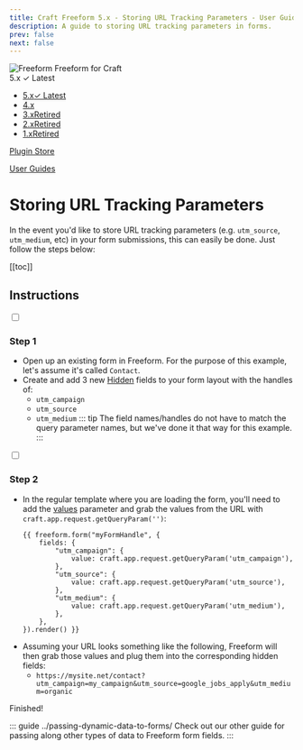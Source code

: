 ```yaml
---
title: Craft Freeform 5.x - Storing URL Tracking Parameters - User Guide
description: A guide to storing URL tracking parameters in forms.
prev: false
next: false
---
```


<meta property="og:image" content="https://docs.solspace.com/extras/social/craft/freeform/freeform.png" />

<div id="pr-heading">
    <img src="https://docs.solspace.com/extras/icons/products/freeform-icon.png" alt="Freeform" class="pr-image">
    <span class="pr-name">Freeform</span>
    <span class="pr-category">for Craft</span>
    <div class="pr-v-wrapper">
        <div class="pr-v">
            <span class="pr-v-v">5.x</span>
            <span class="pr-v-type pr-latest">✓ Latest</span>
            <span class="pr-v-arrow arrow down"></span>
        </div>
        <ul class="pr-v-list">
            <li><a href="/craft/freeform/v5/">5.x<span class="pr-v-type pr-latest">✓ Latest</span></a></li>
            <li><a href="/craft/freeform/v4/">4.x</a></li>
            <li><a href="/craft/freeform/v3/">3.x<span class="pr-v-type pr-retired">Retired</span></a></li>
            <li><a href="/craft/freeform/v2/">2.x<span class="pr-v-type pr-retired">Retired</span></a></li>
            <li><a href="/craft/freeform/v1/">1.x<span class="pr-v-type pr-retired">Retired</span></a></li>
        </ul>
    </div>
    <div class="pr-buy">
        <a href="https://plugins.craftcms.com/freeform" class="button button-blue"><span class="external-url">Plugin Store</span></a>
    </div>
</div>

<span class="page-section"><a href="/craft/freeform/v5/guides/">User Guides</a></span>

# Storing URL Tracking Parameters

In the event you'd like to store URL tracking parameters (e.g. `utm_source`, `utm_medium`, etc) in your form submissions, this can easily be done. Just follow the steps below:


[[toc]]


## Instructions

<div class="step">
<label for="step1"><input type="checkbox" class="step-check" id="step1">

### Step 1

</label>

- Open up an existing form in Freeform. For the purpose of this example, let's assume it's called `Contact`.
- Create and add 3 new [Hidden](../forms/fields.md#hidden) fields to your form layout with the handles of:
    - `utm_campaign`
    - `utm_source`
    - `utm_medium`
    ::: tip
    The field names/handles do not have to match the query parameter names, but we've done it that way for this example.
    :::

</div>

<div class="step">
<label for="step2"><input type="checkbox" class="step-check" id="step2">

### Step 2

</label>

- In the regular template where you are loading the form, you'll need to add the [values](../templates/queries/form/#values) parameter and grab the values from the URL with `craft.app.request.getQueryParam('')`:
    ``` twig
    {{ freeform.form("myFormHandle", {
        fields: {
            "utm_campaign": {
                value: craft.app.request.getQueryParam('utm_campaign'),
            },
            "utm_source": {
                value: craft.app.request.getQueryParam('utm_source'),
            },
            "utm_medium": {
                value: craft.app.request.getQueryParam('utm_medium'),
            },
        },
    }).render() }}
    ```
- Assuming your URL looks something like the following, Freeform will then grab those values and plug them into the corresponding hidden fields:
    - `https://mysite.net/contact?utm_campaign=my_campaign&utm_source=google_jobs_apply&utm_medium=organic`

</div>

<div class="step-finished">Finished!</div>

::: guide ../passing-dynamic-data-to-forms/
Check out our other guide for passing along other types of data to Freeform form fields.
:::
